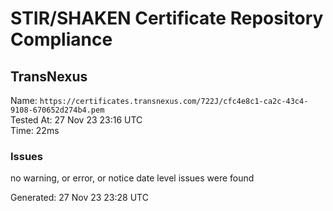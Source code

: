 # STIR/SHAKEN Certificate Repository Compliance

## TransNexus

Name: `https://certificates.transnexus.com/722J/cfc4e8c1-ca2c-43c4-9108-670652d274b4.pem`\
Tested At: 27 Nov 23 23:16 UTC\
Time: 22ms

### Issues

no warning, or error, or notice date level issues were found

Generated: 27 Nov 23 23:28 UTC
